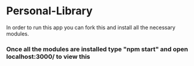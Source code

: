 # Personal-Library
 In order to run this app you can fork this and install all the necessary modules.
### Once all the modules are installed type "npm start" and open localhost:3000/ to view this
